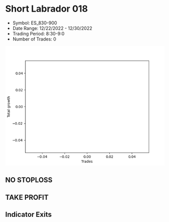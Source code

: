 # Short Labrador 018 
- Symbol: ES_830-900
- Date Range: 12/22/2022 - 12/30/2022
- Trading Period: 8:30-9:0
- Number of Trades: 0

![Plot](ShortLabrador018ES_830-900.png)
## NO STOPLOSS














## TAKE PROFIT











## Indicator Exits

